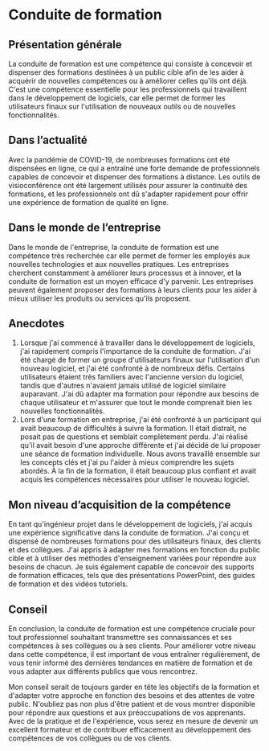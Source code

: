 # Conduite de formation

## Présentation générale
La conduite de formation est une compétence qui consiste à concevoir et dispenser des formations destinées à un public cible afin de les aider à acquérir de nouvelles compétences ou à améliorer celles qu'ils ont déjà. C'est une compétence essentielle pour les professionnels qui travaillent dans le développement de logiciels, car elle permet de former les utilisateurs finaux sur l'utilisation de nouveaux outils ou de nouvelles fonctionnalités.

## Dans l’actualité
Avec la pandémie de COVID-19, de nombreuses formations ont été dispensées en ligne, ce qui a entraîné une forte demande de professionnels capables de concevoir et dispenser des formations à distance. Les outils de visioconférence ont été largement utilisés pour assurer la continuité des formations, et les professionnels ont dû s'adapter rapidement pour offrir une expérience de formation de qualité en ligne.

## Dans le monde de l’entreprise
Dans le monde de l'entreprise, la conduite de formation est une compétence très recherchée car elle permet de former les employés aux nouvelles technologies et aux nouvelles pratiques. Les entreprises cherchent constamment à améliorer leurs processus et à innover, et la conduite de formation est un moyen efficace d'y parvenir. Les entreprises peuvent également proposer des formations à leurs clients pour les aider à mieux utiliser les produits ou services qu'ils proposent.

## Anecdotes
1. Lorsque j'ai commencé à travailler dans le développement de logiciels, j'ai rapidement compris l'importance de la conduite de formation. J'ai été chargé de former un groupe d'utilisateurs finaux sur l'utilisation d'un nouveau logiciel, et j'ai été confronté à de nombreux défis. Certains utilisateurs étaient très familiers avec l'ancienne version du logiciel, tandis que d'autres n'avaient jamais utilisé de logiciel similaire auparavant. J'ai dû adapter ma formation pour répondre aux besoins de chaque utilisateur et m'assurer que tout le monde comprenait bien les nouvelles fonctionnalités.
2. Lors d'une formation en entreprise, j'ai été confronté à un participant qui avait beaucoup de difficultés à suivre la formation. Il était distrait, ne posait pas de questions et semblait complètement perdu. J'ai réalisé qu'il avait besoin d'une approche différente et j'ai décidé de lui proposer une séance de formation individuelle. Nous avons travaillé ensemble sur les concepts clés et j'ai pu l'aider à mieux comprendre les sujets abordés. À la fin de la formation, il était beaucoup plus confiant et avait acquis les compétences nécessaires pour utiliser le nouveau logiciel.

## Mon niveau d’acquisition de la compétence
En tant qu'ingénieur projet dans le développement de logiciels, j'ai acquis une expérience significative dans la conduite de formation. J'ai conçu et dispensé de nombreuses formations pour des utilisateurs finaux, des clients et des collègues. J'ai appris à adapter mes formations en fonction du public cible et à utiliser des méthodes d'enseignement variées pour répondre aux besoins de chacun. Je suis également capable de concevoir des supports de formation efficaces, tels que des présentations PowerPoint, des guides de formation et des vidéos tutoriels.

## Conseil
En conclusion, la conduite de formation est une compétence cruciale pour tout professionnel souhaitant transmettre ses connaissances et ses compétences à ses collègues ou à ses clients. Pour améliorer votre niveau dans cette compétence, il est important de vous entraîner régulièrement, de vous tenir informé des dernières tendances en matière de formation et de vous adapter aux différents publics que vous rencontrez.

Mon conseil serait de toujours garder en tête les objectifs de la formation et d'adapter votre approche en fonction des besoins et des attentes de votre public. N'oubliez pas non plus d'être patient et de vous montrer disponible pour répondre aux questions et aux préoccupations de vos apprenants. Avec de la pratique et de l'expérience, vous serez en mesure de devenir un excellent formateur et de contribuer efficacement au développement des compétences de vos collègues ou de vos clients.
